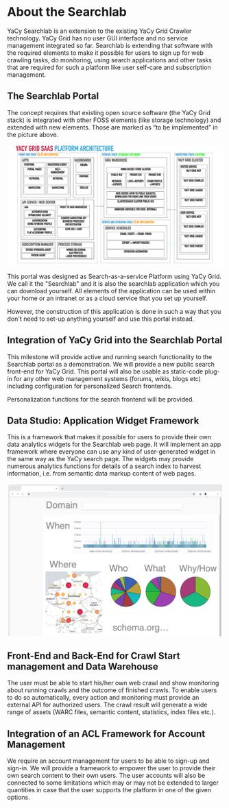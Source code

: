 # About the Searchlab

YaCy Searchlab is an extension to the existing YaCy Grid Crawler technology. YaCy Grid has no user GUI interface and no service management integrated so far. Searchlab is extending that software with the required elements to make it possible for users to sign up for web crawling tasks, do monitoring, using search applications and other tasks that are required for such a platform like user self-care and subscription management.


## The Searchlab Portal

The concept requires that existing open source software (the YaCy Grid stack) is integrated with other FOSS elements (like storage technology) and extended with new elements. Those are marked as “to be implemented” in the picture above.

![Architecture](../img/searchlab_architecture.png)

This portal was designed as Search-as-a-service Platform using YaCy Grid. We call it the "Searchlab" and it is also the searchlab application which you can download yourself. All elements of the application can be used within your home or an intranet or as a cloud service that you set up yourself.

However, the construction of this application is done in such a way that you don't need to set-up anything yourself and use this portal instead.


## Integration of YaCy Grid into the Searchlab Portal

This milestone will provide active and running search functionality to the Searchlab portal as a demonstration. We will provide a new public search front-end for YaCy Grid. This portal will also be usable as static-code plug-in for any other web management systems  (forums, wikis, blogs etc) including configuration for personalized Search frontends.

Personalization functions for the search frontend will be provided.


## Data Studio: Application Widget Framework

This is a framework that makes it possible for users to provide their own data analytics widgets for the Searchlab web page. It will implement an app framework where everyone can use any kind of user-generated widget in the same way as the YaCy search page. The widgets may provide numerous analytics functions for details of a search index to harvest information, i.e. from semantic data markup content of web pages.

![Data Science](../img/searchlab_datascience.png)


## Front-End and Back-End for Crawl Start management and Data Warehouse

The user must be able to start his/her own web crawl and show monitoring about running crawls and the outcome of finished crawls. To enable users to do so automatically, every action and monitoring must provide an external API for authorized users. The crawl result will generate a wide range of assets (WARC files, semantic content, statistics, index files etc.).


## Integration of an ACL Framework for Account Management

We require an account management for users to be able to sign-up and sign-in. We will provide a framework to empower the user to provide their own search content to their own users. The user accounts will also be connected to some limitations which may or may not be extended to larger quantities in case that the user supports the platform in one of the given options. 


